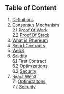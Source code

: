 ## Table of Content

1. [Definitions](./Web3/Appendix/basic.md)
2. [Consensus Mechanism](./Web3/conensus-algo/consensus-algo.md)</br>
    2.1 [Proof Of Work](./Web3/conensus-algo/proof-of-work.md)</br>
    2.2 [Proof Of Stack](./Web3/conensus-algo/proof-of-stack.md) 
3. [What is Ethereum](./Web3/Ethereum/what-is-ethereum.md)
4. [Smart Contracts](./Web3/Ethereum/smart-contracts.md)
5. [Web3](web3.md)
6. [Solidity](./Solidity/solidity.md)</br>
    6.1 [First Contract](./Solidity/first-contract.md)</br>
    6.2 [Optimizations](./Solidity/optimizations.md)</br>
    6.2 [Security](./Solidity/security.md.md)</br>
7. [React Web3](./React%20web3/getting-started.md)</br>
    7.1 [Optimizaitons]()</br>
    7.2 [Security]()</br>
